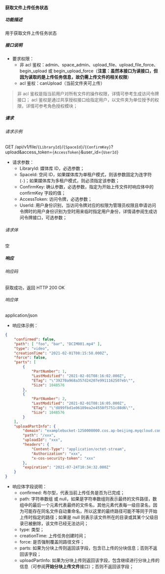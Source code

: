 #### 获取文件上传任务状态

##### 功能描述

用于获取文件上传任务状态

##### 接口说明

- 要求权限：
    - 非 acl 鉴权：admin、space_admin、upload_file、upload_file_force、begin_upload 或 begin_upload_force（**注意：虽然本接口为读接口，但因为读取的是上传任务信息，故仍需上传文件的相关权限**）
    - acl 鉴权：canUpload（当前文件夹可上传）

> 非 acl 鉴权是指当前用户对所有文件的操作权限，详情可参考生成访问令牌接口；
> acl 鉴权是通过共享授权接口给指定用户，以文件夹为单位授予的权限，详情可参考角色授权模块；

##### 请求

###### 请求示例  

GET /api/v1/file/`{LibraryId}`/`{SpaceId}`/`{ConfirmKey}`?upload&access_token=`{AccessToken}`&user_id=`{UserId}`

- 请求参数：
    - LibraryId: 媒体库 ID，必选参数；
    - SpaceId: 空间 ID，如果媒体库为单租户模式，则该参数固定为连字符(`-`)；如果媒体库为多租户模式，则必须指定该参数；
    - ConfirmKey: 确认参数，必选参数，指定为开始上传文件时响应体中的 confirmKey 字段的值；
    - AccessToken: 访问令牌，必选参数；
    - UserId: 用户身份识别，当访问令牌对应的权限为管理员权限且申请访问令牌时的用户身份识别为空时用来临时指定用户身份，详情请参阅生成访问令牌接口，可选参数；
###### 请求体

空

##### 响应

###### 响应码

获取成功，返回 HTTP 200 OK

###### 响应体

application/json

- 响应体示例：

```json
{
    "confirmed": false,
    "path": [ "foo", "bar", "DCIM001.mp4" ],
    "type": "video",
    "creationTime": "2021-02-01T08:15:58.000Z",
    "force": false,
    "parts": [
        {
            "PartNumber": 1,
            "LastModified": "2021-02-01T08:16:02.000Z",
            "ETag": "\"39270a968a357d24207e9911162507eb\"",
            "Size": 1048576
        },
        {
            "PartNumber": 2,
            "LastModified": "2021-02-01T08:16:05.000Z",
            "ETag": "\"d899fbd1e06109ea2e4550f5751c88d6\"",
            "Size": 1048576
        }
    ],
    "uploadPartInfo": {
        "domain": "examplebucket-1250000000.cos.ap-beijing.myqcloud.com",
        "path": "/xxx",
        "uploadId": "xxx",
        "headers": {
            "Content-Type": "application/octet-stream",
            "Authorization": "xxx",
            "x-cos-security-token": "xxx"
        },
        "expiration": "2021-07-24T10:34:32.000Z"
    }
}
```

- 响应体字段说明：
    - confirmed: 布尔型，代表当前上传任务是否为已完成；
    - path: 字符串数组 或 null，如果是字符串数组则表示最终的文件路径，数组中的最后一个元素代表最终的文件名，其他元素代表每一级目录名，因为可能存在同名文件自动重命名，所以这里的最终路径可能不等同于开始上传时指定的路径；如果是 null 则表示该文件所在的目录或其某个父级目录已被删除，该文件已经无法访问；
    - type: 类型；
    - creationTime: 上传任务创建时间；
    - force: 是否强制覆盖同路径文件；
    - parts: 如果为分块上传则返回该字段，包含已上传的分块信息；否则不返回该字段；
    - uploadPartInfo: 如果为分块上传则返回该字段，包含继续进行分块上传的信息（可参阅**开始分块上传文件**接口）；否则不返回该字段；
